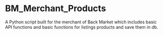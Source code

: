# BM_Merchant_Products
 A Python script built for the merchant of Back Market which includes basic API functions and basic functions for listings products and save them in db.
